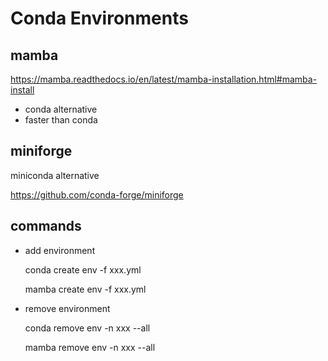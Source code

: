 # Conda Environments


## mamba
  https://mamba.readthedocs.io/en/latest/mamba-installation.html#mamba-install
 - conda alternative
 - faster than conda


## miniforge
  miniconda alternative
  
  https://github.com/conda-forge/miniforge


## commands
- add environment

  conda create env -f xxx.yml
  
  mamba create env -f xxx.yml

- remove environment

  conda remove env -n xxx --all

  mamba remove env -n xxx --all
